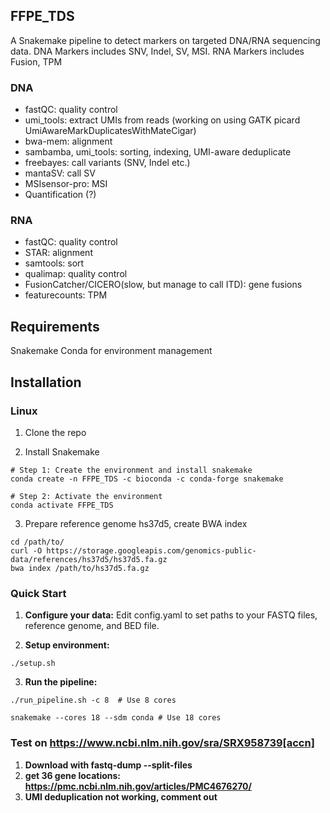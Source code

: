 ## FFPE_TDS
A Snakemake pipeline to detect markers on targeted DNA/RNA sequencing data. DNA Markers includes SNV, Indel, SV, MSI. RNA Markers includes Fusion, TPM


### DNA
- fastQC: quality control
- umi_tools: extract UMIs from reads  (working on using GATK picard UmiAwareMarkDuplicatesWithMateCigar)
- bwa-mem: alignment
- sambamba, umi_tools: sorting, indexing, UMI-aware deduplicate
- freebayes: call variants (SNV, Indel etc.)
- mantaSV: call SV
- MSIsensor-pro: MSI
- Quantification (?)


### RNA
- fastQC: quality control
- STAR: alignment
- samtools: sort
- qualimap: quality control
- FusionCatcher/CICERO(slow, but manage to call ITD): gene fusions
- featurecounts: TPM

## Requirements
Snakemake
Conda for environment management

##  Installation
### Linux
1. Clone the repo

2. Install Snakemake
```
# Step 1: Create the environment and install snakemake
conda create -n FFPE_TDS -c bioconda -c conda-forge snakemake

# Step 2: Activate the environment
conda activate FFPE_TDS
```

3. Prepare reference genome hs37d5, create BWA index
```
cd /path/to/
curl -O https://storage.googleapis.com/genomics-public-data/references/hs37d5/hs37d5.fa.gz
bwa index /path/to/hs37d5.fa.gz

```

### Quick Start

1. **Configure your data:**
Edit config.yaml to set paths to your FASTQ files, reference genome, and BED file.

2. **Setup environment:**
```
./setup.sh
```

3. **Run the pipeline:**
```
./run_pipeline.sh -c 8  # Use 8 cores

snakemake --cores 18 --sdm conda # Use 18 cores

```

### Test on https://www.ncbi.nlm.nih.gov/sra/SRX958739[accn]

1. **Download with fastq-dump --split-files**
2. **get 36 gene locations: https://pmc.ncbi.nlm.nih.gov/articles/PMC4676270/**
3. **UMI deduplication not working, comment out**